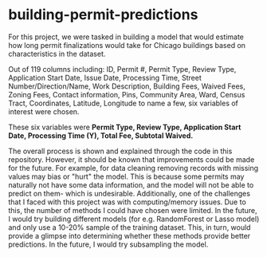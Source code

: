 # building-permit-predictions
For this project, we were tasked in building a model that would estimate how long permit finalizations would take for Chicago buildings based on characteristics in the dataset. 

Out of 119 columns including: ID, Permit #, Permit Type, Review Type, Application Start Date, Issue Date, Processing Time, Street Number/Direction/Name, Work Description, Building Fees, Waived Fees, Zoning Fees, Contact information, Pins, Community Area, Ward, Census Tract, Coordinates, Latitude, Longitude to name a few, six variables of interest were chosen.

These six variables were **Permit Type, Review Type, Application Start Date, Processing Time (Y), Total Fee, Subtotal Waived.**  

The overall process is shown and explained through the code in this repository. However, it should be known that improvements could be made for the future. For example, for data cleaning removing records with missing values may bias or "hurt" the model. This is because some permits may naturally not have some data information, and the model will not be able to predict on them- which is undesirable. Additionally, one of the challenges that I faced with this project was with computing/memory issues. Due to this, the number of methods I could have chosen were limited. In the future, I would try building different models (for e.g. RandomForest or Lasso model) and only use a 10-20% sample of the training dataset. This, in turn, would provide a glimpse into determining whether these methods provide better predictions. In the future, I would try subsampling the model.
